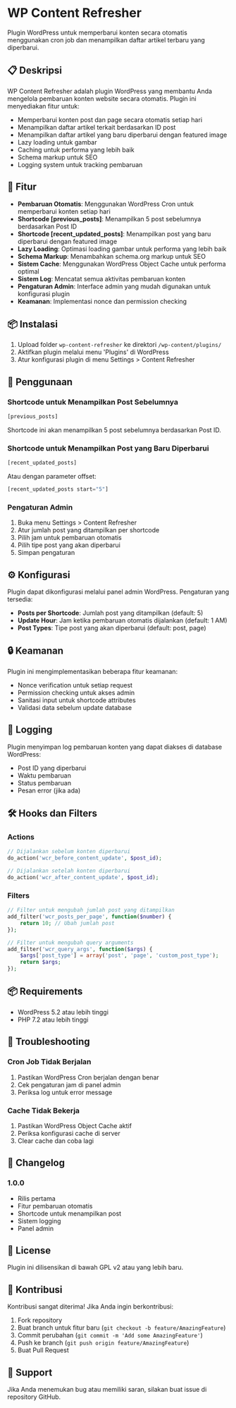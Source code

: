 # WP Content Refresher

Plugin WordPress untuk memperbarui konten secara otomatis menggunakan cron job dan menampilkan daftar artikel terbaru yang diperbarui.

## 📋 Deskripsi

WP Content Refresher adalah plugin WordPress yang membantu Anda mengelola pembaruan konten website secara otomatis. Plugin ini menyediakan fitur untuk:

- Memperbarui konten post dan page secara otomatis setiap hari
- Menampilkan daftar artikel terkait berdasarkan ID post
- Menampilkan daftar artikel yang baru diperbarui dengan featured image
- Lazy loading untuk gambar
- Caching untuk performa yang lebih baik
- Schema markup untuk SEO
- Logging system untuk tracking pembaruan

## 🚀 Fitur

- **Pembaruan Otomatis**: Menggunakan WordPress Cron untuk memperbarui konten setiap hari
- **Shortcode [previous_posts]**: Menampilkan 5 post sebelumnya berdasarkan Post ID
- **Shortcode [recent_updated_posts]**: Menampilkan post yang baru diperbarui dengan featured image
- **Lazy Loading**: Optimasi loading gambar untuk performa yang lebih baik
- **Schema Markup**: Menambahkan schema.org markup untuk SEO
- **Sistem Cache**: Menggunakan WordPress Object Cache untuk performa optimal
- **Sistem Log**: Mencatat semua aktivitas pembaruan konten
- **Pengaturan Admin**: Interface admin yang mudah digunakan untuk konfigurasi plugin
- **Keamanan**: Implementasi nonce dan permission checking

## 📦 Instalasi

1. Upload folder `wp-content-refresher` ke direktori `/wp-content/plugins/`
2. Aktifkan plugin melalui menu 'Plugins' di WordPress
3. Atur konfigurasi plugin di menu Settings > Content Refresher

## 🔧 Penggunaan

### Shortcode untuk Menampilkan Post Sebelumnya

```php
[previous_posts]
```

Shortcode ini akan menampilkan 5 post sebelumnya berdasarkan Post ID.

### Shortcode untuk Menampilkan Post yang Baru Diperbarui

```php
[recent_updated_posts]
```

Atau dengan parameter offset:

```php
[recent_updated_posts start="5"]
```

### Pengaturan Admin

1. Buka menu Settings > Content Refresher
2. Atur jumlah post yang ditampilkan per shortcode
3. Pilih jam untuk pembaruan otomatis
4. Pilih tipe post yang akan diperbarui
5. Simpan pengaturan

## ⚙️ Konfigurasi

Plugin dapat dikonfigurasi melalui panel admin WordPress. Pengaturan yang tersedia:

- **Posts per Shortcode**: Jumlah post yang ditampilkan (default: 5)
- **Update Hour**: Jam ketika pembaruan otomatis dijalankan (default: 1 AM)
- **Post Types**: Tipe post yang akan diperbarui (default: post, page)

## 🔒 Keamanan

Plugin ini mengimplementasikan beberapa fitur keamanan:

- Nonce verification untuk setiap request
- Permission checking untuk akses admin
- Sanitasi input untuk shortcode attributes
- Validasi data sebelum update database

## 📝 Logging

Plugin menyimpan log pembaruan konten yang dapat diakses di database WordPress:

- Post ID yang diperbarui
- Waktu pembaruan
- Status pembaruan
- Pesan error (jika ada)

## 🛠 Hooks dan Filters

### Actions

```php
// Dijalankan sebelum konten diperbarui
do_action('wcr_before_content_update', $post_id);

// Dijalankan setelah konten diperbarui
do_action('wcr_after_content_update', $post_id);
```

### Filters

```php
// Filter untuk mengubah jumlah post yang ditampilkan
add_filter('wcr_posts_per_page', function($number) {
    return 10; // Ubah jumlah post
});

// Filter untuk mengubah query arguments
add_filter('wcr_query_args', function($args) {
    $args['post_type'] = array('post', 'page', 'custom_post_type');
    return $args;
});
```

## 📦 Requirements

- WordPress 5.2 atau lebih tinggi
- PHP 7.2 atau lebih tinggi

## 🐛 Troubleshooting

### Cron Job Tidak Berjalan

1. Pastikan WordPress Cron berjalan dengan benar
2. Cek pengaturan jam di panel admin
3. Periksa log untuk error message

### Cache Tidak Bekerja

1. Pastikan WordPress Object Cache aktif
2. Periksa konfigurasi cache di server
3. Clear cache dan coba lagi

## 📖 Changelog

### 1.0.0
- Rilis pertama
- Fitur pembaruan otomatis
- Shortcode untuk menampilkan post
- Sistem logging
- Panel admin

## 📝 License

Plugin ini dilisensikan di bawah GPL v2 atau yang lebih baru.

## 👥 Kontribusi

Kontribusi sangat diterima! Jika Anda ingin berkontribusi:

1. Fork repository
2. Buat branch untuk fitur baru (`git checkout -b feature/AmazingFeature`)
3. Commit perubahan (`git commit -m 'Add some AmazingFeature'`)
4. Push ke branch (`git push origin feature/AmazingFeature`)
5. Buat Pull Request

## 🤝 Support

Jika Anda menemukan bug atau memiliki saran, silakan buat issue di repository GitHub.